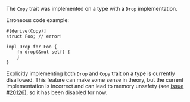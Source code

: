 The `Copy` trait was implemented on a type with a `Drop` implementation.

Erroneous code example:

```compile_fail,E0184
#[derive(Copy)]
struct Foo; // error!

impl Drop for Foo {
    fn drop(&mut self) {
    }
}
```

Explicitly implementing both `Drop` and `Copy` trait on a type is currently
disallowed. This feature can make some sense in theory, but the current
implementation is incorrect and can lead to memory unsafety (see
[issue #20126][iss20126]), so it has been disabled for now.

[iss20126]: https://github.com/rust-lang/rust/issues/20126
